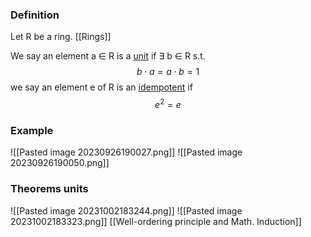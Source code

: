 
### Definition

Let R be a ring. 
[[Rings]]

We say an element a $\in$ R  is a <u>unit</u> 
if $\exists$ b $\in$ R s.t. $$ b \cdot a = a \cdot b = 1$$
we say an element e of R is an <u>idempotent</u> if $$e^2=e$$

### Example

![[Pasted image 20230926190027.png]]
![[Pasted image 20230926190050.png]]


### Theorems units

![[Pasted image 20231002183244.png]]
![[Pasted image 20231002183323.png]]
[[Well-ordering principle and Math. Induction]]

